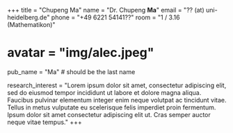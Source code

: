 +++ 
title = "Chupeng Ma"
name = "Dr. Chupeng **Ma**"
email = "?? (at) uni-heidelberg.de"
phone = "+49 6221 54141??"
room = "1 / 3.16 (Mathematikon)"
# avatar = "img/alec.jpeg"

pub_name = "Ma" # should be the last name

research_interest = "Lorem ipsum dolor sit amet, consectetur adipiscing elit, sed do eiusmod tempor incididunt ut labore et dolore magna aliqua. Faucibus pulvinar elementum integer enim neque volutpat ac tincidunt vitae. Tellus in metus vulputate eu scelerisque felis imperdiet proin fermentum. Ipsum dolor sit amet consectetur adipiscing elit ut. Cras semper auctor neque vitae tempus."
+++
 
       